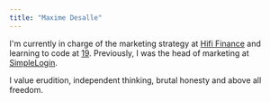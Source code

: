 ```yaml
---
title: "Maxime Desalle"
---
```


I'm currently in charge of the marketing strategy at [Hifi Finance](https://hifi.finance) and learning to code at [19](https://s19.be). Previously, I was the head of marketing at [SimpleLogin](https://simplelogin.io).

I value erudition, independent thinking, brutal honesty and above all freedom. 

